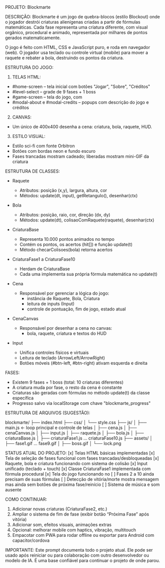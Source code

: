 PROJETO: Blockmarte

DESCRIÇÃO:
Blockmarte é um jogo de quebra-blocos (estilo Blockout) onde o jogador destrói criaturas alienígenas criadas a partir de fórmulas matemáticas. Cada fase representa uma criatura diferente, com visual orgânico, procedural e animado, representada por milhares de pontos gerados matematicamente.

O jogo é feito com HTML, CSS e JavaScript puro, e roda em navegador (web). O jogador usa teclado ou controle virtual (mobile) para mover a raquete e rebater a bola, destruindo os pontos da criatura.

ESTRUTURA DO JOGO:

1. TELAS HTML:
- #home-screen – tela inicial com botões "Jogar", "Sobre", "Créditos"
- #level-select – grade de 9 fases + 1 boss
- #game-screen – tela do jogo, com <canvas id="game-canvas">
- #modal-about e #modal-credits – popups com descrição do jogo e créditos

2. CANVAS:
- Um único <canvas> de 400x400 desenha a cena: criatura, bola, raquete, HUD.

3. ESTILO VISUAL:
- Estilo sci-fi com fonte Orbitron
- Botões com bordas neon e fundo escuro
- Fases trancadas mostram cadeado; liberadas mostram mini-GIF da criatura

ESTRUTURA DE CLASSES:

- Raquete
  - Atributos: posição (x,y), largura, altura, cor
  - Métodos: update(dt, input), getRetangulo(), desenhar(ctx)

- Bola
  - Atributos: posição, raio, cor, direção (dx, dy)
  - Métodos: update(dt), colisaoComRaquete(raquete), desenhar(ctx)

- CriaturaBase
  - Representa 10.000 pontos animados no tempo
  - Contém os pontos, os acertos (hit[]) e função update(t)
  - Método checarColisoes(bola) retorna acertos

- CriaturaFase1 a CriaturaFase10
  - Herdam de CriaturaBase
  - Cada uma implementa sua própria fórmula matemática no update(t)

- Cena
  - Responsável por gerenciar a lógica do jogo:
    - instância de Raquete, Bola, Criatura
    - leitura de inputs (Input)
    - controle de pontuação, fim de jogo, estado atual

- CenaCanvas
  - Responsável por desenhar a cena no canvas:
    - bola, raquete, criatura e textos do HUD

- Input
  - Unifica controles físicos e virtuais
  - Leitura de teclado (ArrowLeft/ArrowRight)
  - Botões móveis (#btn-left, #btn-right) ativam esquerda e direita

FASES:
- Existem 9 fases + 1 boss (total: 10 criaturas diferentes)
- A criatura muda por fase, o resto da cena é constante
- Criaturas são geradas com fórmulas no método update(t) da classe específica
- Progresso salvo via localStorage com chave "blockmarte_progress"

ESTRUTURA DE ARQUIVOS (SUGESTÃO):

blockmarte/
├── index.html
├── css/
│   └── style.css
├── js/
│   ├── main.js         ← loop principal e controle de telas
│   ├── cena.js
│   ├── cenaCanvas.js
│   ├── input.js
│   ├── raquete.js
│   ├── bola.js
│   ├── criaturaBase.js
│   ├── criaturaFase1.js ... criaturaFase10.js
├── assets/
│   ├── fase1.gif ... fase9.gif
│   ├── boss.gif
│   └── lock.png

STATUS ATUAL DO PROJETO:
[x] Telas HTML básicas implementadas
[x] Tela de seleção de fases funcional com fases trancadas/desbloqueadas
[x] Raquete, bola e criatura funcionando com sistema de colisão
[x] Input unificado (teclado + touch)
[x] Classe CriaturaFase1 implementada com fórmula procedural
[x] Tela do jogo funcionando no <canvas>
[ ] Fases 2 a 10 ainda precisam de suas fórmulas
[ ] Detecção de vitória/morte mostra mensagem mas ainda sem botões de próxima fase/reinício
[ ] Sistema de música e som ausente

COMO CONTINUAR:
1. Adicionar novas criaturas (CriaturaFase2, etc.)
2. Ampliar o sistema de fim de fase (exibir botão “Próxima Fase” após vitória)
3. Adicionar som, efeitos visuais, animações extras
4. Opcional: melhorar mobile com haptics, vibração, multitouch
5. Empacotar com PWA para rodar offline ou exportar para Android com capacitor/cordova

IMPORTANTE:
Este prompt documenta todo o projeto atual. Ele pode ser usado após reiniciar ou para colaboração com outro desenvolvedor ou modelo de IA. É uma base confiável para continuar o projeto de onde parou.
